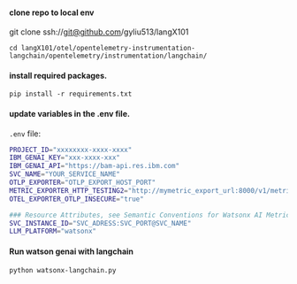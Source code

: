 #### clone repo to local env
git clone ssh://git@github.com/gyliu513/langX101

```console
cd langX101/otel/opentelemetry-instrumentation-langchain/opentelemetry/instrumentation/langchain/
```
  
#### install required packages.  
```console
pip install -r requirements.txt  
```

#### update variables in the .env file.  
  
`.env` file:   
```bash
PROJECT_ID="xxxxxxxx-xxxx-xxxx"
IBM_GENAI_KEY="xxx-xxxx-xxx"
IBM_GENAI_API="https://bam-api.res.ibm.com"
SVC_NAME="YOUR_SERVICE_NAME"
OTLP_EXPORTER="OTLP_EXPORT_HOST_PORT"
METRIC_EXPORTER_HTTP_TESTING2="http://mymetric_export_url:8000/v1/metrics"
OTEL_EXPORTER_OTLP_INSECURE="true"

### Resource Attributes, see Semantic Conventions for Watsonx AI Metrics
SVC_INSTANCE_ID="SVC_ADRESS:SVC_PORT@SVC_NAME"
LLM_PLATFORM="watsonx"
```

#### Run watson genai with langchain
```console
python watsonx-langchain.py
```
